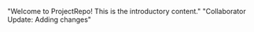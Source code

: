 "Welcome to ProjectRepo! This is the introductory content." 
"Collaborator Update: Adding changes" 
